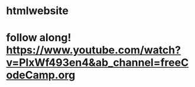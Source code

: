 # htmlwebsite

# follow along! https://www.youtube.com/watch?v=PlxWf493en4&ab_channel=freeCodeCamp.org
